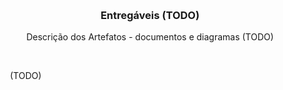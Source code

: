 <a name="readme-top"></a>

<!-- PROJECT LOGO -->
<br />
<div align="center">

  <h3 align="center">Entregáveis (TODO) </h3>

  <p align="center">
    Descrição dos Artefatos - documentos e diagramas (TODO)
  </p>
</div>

<br>
<p align="justify">
&ensp;&ensp;&ensp;&ensp;(TODO)
</p> 